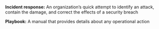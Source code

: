 **Incident response:** An organization’s quick attempt to identify an attack, contain the damage, and correct the effects of a security breach

**Playbook:** A manual that provides details about any operational action